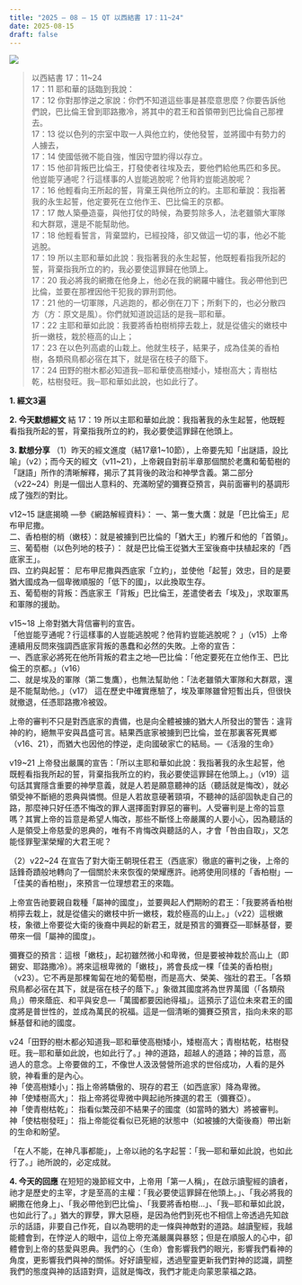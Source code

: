 ```yaml
---
title: "2025 – 08 – 15 QT 以西結書 17：11~24"
date: 2025-08-15
draft: false
---
```


![](/images/qt.jpg)
> 以西結書 17：11~24  
> 17：11 耶和華的話臨到我說：  
> 17：12 你對那悖逆之家說：你們不知道這些事是甚麼意思麼？你要告訴他們說，巴比倫王曾到耶路撒冷，將其中的君王和首領帶到巴比倫自己那裡去。  
> 17：13 從以色列的宗室中取一人與他立約，使他發誓，並將國中有勢力的人擄去，  
> 17：14 使國低微不能自強，惟因守盟約得以存立。  
> 17：15 他卻背叛巴比倫王，打發使者往埃及去，要他們給他馬匹和多民。他豈能亨通呢？行這樣事的人豈能逃脫呢？他背約豈能逃脫呢？  
> 17：16 他輕看向王所起的誓，背棄王與他所立的約。主耶和華說：我指著我的永生起誓，他定要死在立他作王、巴比倫王的京都。  
> 17：17 敵人築壘造臺，與他打仗的時候，為要剪除多人，法老雖領大軍隊和大群眾，還是不能幫助他。  
> 17：18 他輕看誓言，背棄盟約，已經投降，卻又做這一切的事，他必不能逃脫。  
> 17：19 所以主耶和華如此說：我指著我的永生起誓，他既輕看指我所起的誓，背棄指我所立的約，我必要使這罪歸在他頭上。  
> 17：20 我必將我的網撒在他身上，他必在我的網羅中纏住。我必帶他到巴比倫，並要在那裡因他干犯我的罪刑罰他。  
> 17：21 他的一切軍隊，凡逃跑的，都必倒在刀下；所剩下的，也必分散四方（方：原文是風）。你們就知道說這話的是我─耶和華。  
> 17：22 主耶和華如此說：我要將香柏樹梢擰去栽上，就是從儘尖的嫩枝中折一嫩枝，栽於極高的山上；  
> 17：23 在以色列高處的山栽上。他就生枝子，結果子，成為佳美的香柏樹，各類飛鳥都必宿在其下，就是宿在枝子的蔭下。  
> 17：24 田野的樹木都必知道我─耶和華使高樹矮小，矮樹高大；青樹枯乾，枯樹發旺。我─耶和華如此說，也如此行了。



**1. 經文3遍**

**2. 今天默想經文**
結 17：19 所以主耶和華如此說：我指著我的永生起誓，他既輕看指我所起的誓，背棄指我所立的約，我必要使這罪歸在他頭上。  

**3. 默想分享**
（1）昨天的經文進度（結17章1~10節），上帝要先知「出謎語，設比喻」（v2）；而今天的經文（v11\~21），上帝親自對前半章那個關於老鷹和葡萄樹的「謎語」所作的清晰解釋，揭示了其背後的政治和神學含義。第二部分（v22\~24）則是一個出人意料的、充滿盼望的彌賽亞預言，與前面審判的基調形成了強烈的對比。

v12\~15 謎底揭曉 —參《網路解經資料》：
一、第一隻大鷹：就是「巴比倫王」尼布甲尼撒。  
二、香柏樹的梢（嫩枝）：就是被擄到巴比倫的「猶大王」約雅斤和他的「首領」。  
三、葡萄樹（以色列地的枝子）： 就是巴比倫王從猶大王室後裔中扶植起來的「西底家王」。  
四、立約與起誓： 尼布甲尼撒與西底家「立約」，並使他「起誓」效忠，目的是要猶大國成為一個卑微順服的「低下的國」，以此換取生存。  
五、葡萄樹的背叛：西底家王「背叛」巴比倫王，差遣使者去「埃及」，求取軍馬和軍隊的援助。  

v15\~18 上帝對猶大背信審判的宣告。  
「他豈能亨通呢？行這樣事的人豈能逃脫呢？他背約豈能逃脫呢？  」（v15）上帝連續用反問來強調西底家背叛的愚蠢和必然的失敗。上帝的宣告：  
一、西底家必將死在他所背叛的君主之地—巴比倫：「他定要死在立他作王、巴比倫王的京都。」（v16）  
二、就是埃及的軍隊（第二隻鷹），也無法幫助他：「法老雖領大軍隊和大群眾，還是不能幫助他。」（v17） 這在歷史中確實應驗了，埃及軍隊雖曾短暫出兵，但很快就撤退，任憑耶路撒冷被毀。   

上帝的審判不只是對西底家的責備，也是向全體被擄的猶大人所發出的警告：違背神的約，絕無平安與昌盛可言。結果西底家被擄到巴比倫，並在那裏客死異鄉（v16、21），而猶大也因他的悖逆，走向國破家亡的結局。—《活潑的生命》

v19\~21 上帝發出嚴厲的宣告：「所以主耶和華如此說：我指著我的永生起誓，他既輕看指我所起的誓，背棄指我所立的約，我必要使這罪歸在他頭上。」（v19）這句話其實隱含重要的神學意義，就是人若是願意聽神的話（聽話就是悔改），就必領受神不斷絕的恩典與憐憫。但是人若故意硬著頸項，不聽神的話卻固執走自己的路，那麼神只好任憑不悔改的罪人選擇面對罪惡的審判。人受審判是上帝的旨意嗎？其實上帝的旨意是希望人悔改，那些不斷怪上帝嚴厲的人要小心，因為聽話的人是領受上帝慈愛的恩典的，唯有不肯悔改與聽話的人，才會「咎由自取」，又怎能怪罪聖潔榮耀的大君王呢？

（2）v22\~24 在宣告了對大衛王朝現任君王（西底家）徹底的審判之後，上帝的話鋒奇蹟般地轉向了一個關於未來恢復的榮耀應許。祂將使用同樣的「香柏樹」—「佳美的香柏樹」，來預言一位理想君王的來臨。

上帝宣告祂要親自栽種「屬神的國度」，並要興起人們期盼的君王：「我要將香柏樹梢擰去栽上，就是從儘尖的嫩枝中折一嫩枝，栽於極高的山上。」（v22）這根嫩枝，象徵上帝要從大衛的後裔中興起的新君王，就是預言的彌賽亞—耶穌基督，要帶來一個「屬神的國度」。

彌賽亞的預言：這根「嫩枝」，起初雖然微小和卑微，但是要被神栽於高山上（即錫安、耶路撒冷）。將來這根卑微的「嫩枝」，將會長成一棵「佳美的香柏樹」（v23）。它不再是那棵匍匐在地的葡萄樹，而是高大、榮美、強壯的君王。「各類飛鳥都必宿在其下，就是宿在枝子的蔭下。」象徵其國度將為世界萬國（「各類飛鳥」）帶來蔭庇、和平與安息—「萬國都要因祂得福」。這預示了這位未來君王的國度將是普世性的，並成為萬民的祝福。這是一個清晰的彌賽亞預言，指向未來的耶穌基督和祂的國度。

v24「田野的樹木都必知道我─耶和華使高樹矮小，矮樹高大；青樹枯乾，枯樹發旺。我─耶和華如此說，也如此行了。」神的道路，超越人的道路；神的旨意，高過人的意念。上帝要做的工，不像世人汲汲營營所追求的世俗成功，人看的是外貌，神看重的是內心。  
神「使高樹矮小」：指上帝將驕傲的、現存的君王（如西底家）降為卑微。  
神「使矮樹高大」： 指上帝將從卑微中興起祂所揀選的君王（彌賽亞）。  
神「使青樹枯乾」： 指看似繁茂卻不結果子的國度（如當時的猶大）將被審判。  
神「使枯樹發旺」： 指上帝能從看似已死絕的狀態中（如被擄的大衛後裔）帶出新的生命和盼望。   

「在人不能，在神凡事都能」，上帝以祂的名字起誓：「我—耶和華如此說，也如此行了。」祂所說的，必定成就。

**4. 今天的回應**
在短短的幾節經文中，上帝用「第一人稱」，在啟示讀聖經的讀者，祂才是歷史的主宰，才是至高的主權：「我必要使這罪歸在他頭上。」、「我必將我的網撒在他身上」、「我必帶他到巴比倫」、「我要將香柏樹…」、「我─耶和華如此說，也如此行了。」猶大的罪孽，罪大惡極，是因為他們到死也不相信上帝透過先知啟示的話語，非要自己作死，自以為聰明的走一條與神敵對的道路。越讀聖經，我越能體會到，在悖逆人的眼中，這位上帝充滿嚴厲與暴怒；但是在順服人的心中，卻體會到上帝的慈愛與恩典。我們的心（生命）會影響我們的眼光，影響我們看神的角度，更影響我們與神的關係。好好讀聖經，透過聖靈更新我們對神的認識，調整我們的態度與神的話語對齊，這就是悔改，我們才能走向蒙恩蒙福之路。
